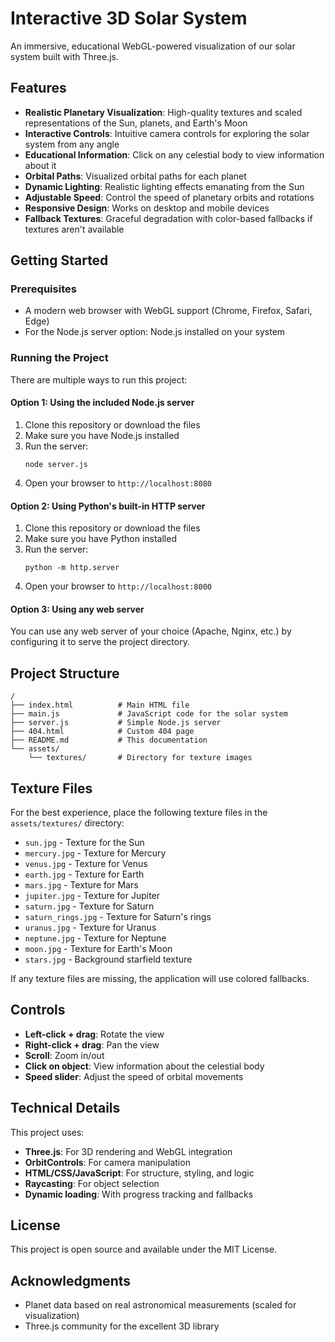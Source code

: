 # Interactive 3D Solar System

An immersive, educational WebGL-powered visualization of our solar system built with Three.js.

## Features

- **Realistic Planetary Visualization**: High-quality textures and scaled representations of the Sun, planets, and Earth's Moon
- **Interactive Controls**: Intuitive camera controls for exploring the solar system from any angle
- **Educational Information**: Click on any celestial body to view information about it
- **Orbital Paths**: Visualized orbital paths for each planet
- **Dynamic Lighting**: Realistic lighting effects emanating from the Sun
- **Adjustable Speed**: Control the speed of planetary orbits and rotations
- **Responsive Design**: Works on desktop and mobile devices
- **Fallback Textures**: Graceful degradation with color-based fallbacks if textures aren't available

## Getting Started

### Prerequisites

- A modern web browser with WebGL support (Chrome, Firefox, Safari, Edge)
- For the Node.js server option: Node.js installed on your system

### Running the Project

There are multiple ways to run this project:

#### Option 1: Using the included Node.js server

1. Clone this repository or download the files
2. Make sure you have Node.js installed
3. Run the server:
   ```
   node server.js
   ```
4. Open your browser to `http://localhost:8080`

#### Option 2: Using Python's built-in HTTP server

1. Clone this repository or download the files
2. Make sure you have Python installed
3. Run the server:
   ```
   python -m http.server
   ```
4. Open your browser to `http://localhost:8000`

#### Option 3: Using any web server

You can use any web server of your choice (Apache, Nginx, etc.) by configuring it to serve the project directory.

## Project Structure

```
/
├── index.html          # Main HTML file
├── main.js             # JavaScript code for the solar system
├── server.js           # Simple Node.js server
├── 404.html            # Custom 404 page
├── README.md           # This documentation
└── assets/
    └── textures/       # Directory for texture images
```

## Texture Files

For the best experience, place the following texture files in the `assets/textures/` directory:

- `sun.jpg` - Texture for the Sun
- `mercury.jpg` - Texture for Mercury
- `venus.jpg` - Texture for Venus
- `earth.jpg` - Texture for Earth
- `mars.jpg` - Texture for Mars
- `jupiter.jpg` - Texture for Jupiter
- `saturn.jpg` - Texture for Saturn
- `saturn_rings.jpg` - Texture for Saturn's rings
- `uranus.jpg` - Texture for Uranus
- `neptune.jpg` - Texture for Neptune
- `moon.jpg` - Texture for Earth's Moon
- `stars.jpg` - Background starfield texture

If any texture files are missing, the application will use colored fallbacks.

## Controls

- **Left-click + drag**: Rotate the view
- **Right-click + drag**: Pan the view
- **Scroll**: Zoom in/out
- **Click on object**: View information about the celestial body
- **Speed slider**: Adjust the speed of orbital movements

## Technical Details

This project uses:

- **Three.js**: For 3D rendering and WebGL integration
- **OrbitControls**: For camera manipulation
- **HTML/CSS/JavaScript**: For structure, styling, and logic
- **Raycasting**: For object selection
- **Dynamic loading**: With progress tracking and fallbacks

## License

This project is open source and available under the MIT License.

## Acknowledgments

- Planet data based on real astronomical measurements (scaled for visualization)
- Three.js community for the excellent 3D library